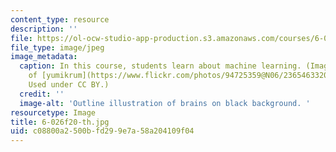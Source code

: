 ```yaml
---
content_type: resource
description: ''
file: https://ol-ocw-studio-app-production.s3.amazonaws.com/courses/6-036-introduction-to-machine-learning-fall-2020/c08800a2500bfd299e7a58a204109f04_6-026f20-th.jpg
file_type: image/jpeg
image_metadata:
  caption: In this course, students learn about machine learning. (Image courtesy
    of [yumikrum](https://www.flickr.com/photos/94725359@N06/23654633206/) on Flickr.
    Used under CC BY.)
  credit: ''
  image-alt: 'Outline illustration of brains on black background. '
resourcetype: Image
title: 6-026f20-th.jpg
uid: c08800a2-500b-fd29-9e7a-58a204109f04
---
```

